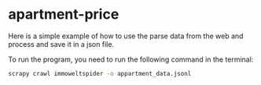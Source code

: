 # apartment-price 

Here is a simple example of how to use the parse data from the web and process and save it in a json file.

To run the program, you need to run the following command in the terminal:

```bash
scrapy crawl immoweltspider -o appartment_data.jsonl
```